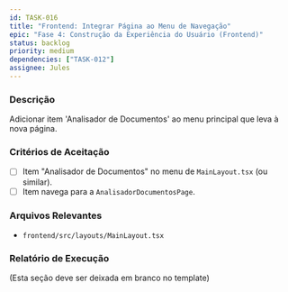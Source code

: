 ```yaml
---
id: TASK-016
title: "Frontend: Integrar Página ao Menu de Navegação"
epic: "Fase 4: Construção da Experiência do Usuário (Frontend)"
status: backlog
priority: medium
dependencies: ["TASK-012"]
assignee: Jules
---
```


### Descrição

Adicionar item 'Analisador de Documentos' ao menu principal que leva à nova página.

### Critérios de Aceitação

- [ ] Item "Analisador de Documentos" no menu de `MainLayout.tsx` (ou similar).
- [ ] Item navega para a `AnalisadorDocumentosPage`.

### Arquivos Relevantes

* `frontend/src/layouts/MainLayout.tsx`

### Relatório de Execução

(Esta seção deve ser deixada em branco no template)
